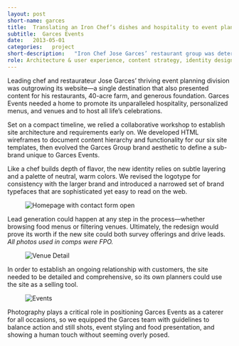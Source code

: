 ```yaml
---
layout: post
short-name: garces
title:  Translating an Iron Chef’s dishes and hospitality to event planning
subtitle:  Garces Events
date:   2013-05-01
categories:   project
short-description:   "Iron Chef Jose Garces’ restaurant group was determined to focus more attention on its event planning division. Garces Events needed a refreshed aesthetic and user experience that would increase inquiries, appeal to both planners and social customers, and cross-sell catering services with restaurant private events."
role: Architecture & user experience, content strategy, identity design, design concept & system
---
```


Leading chef and restaurateur Jose Garces’ thriving event planning division was outgrowing its website—a single destination that also presented content for his restaurants, 40-acre farm, and generous foundation. Garces Events needed a home to promote its unparalleled hospitality, personalized menus, and venues and to host all life’s celebrations.

Set on a compact timeline, we relied a collaborative workshop to establish site architecture and requirements early on. We developed HTML wireframes to document content hierarchy and functionality for our six site templates, then evolved the Garces Group brand aesthetic to define a sub-brand unique to Garces Events.

Like a chef builds depth of flavor, the new identity relies on subtle layering and a palette of neutral, warm colors. We revised the logotype for consistency with the larger brand and introduced a narrowed set of brand typefaces that are sophisticated yet easy to read on the web.

<div class="fig-with-cap">
  <figure class="scrollable full-width-image"><img src="../../../../a/img/garces-1.jpg" alt="Homepage with contact form open"></figure>
  <figcaption class="caption">Lead generation could happen at any step in the process—whether browsing food menus or filtering venues. Ultimately, the redesign would prove its worth if the new site could both survey offerings and drive leads. <em>All photos used in comps were FPO.</em></figcaption>
</div>

<div class="fig-with-cap">
  <figure class="scrollable full-width-image"><img src="../../../../a/img/garces-2.jpg" alt="Venue Detail"></figure>
  <figcaption class="caption">In order to establish an ongoing relationship with customers, the site needed to be detailed and comprehensive, so its own planners could use the site as a selling tool.</figcaption>
</div>

<div class="fig-with-cap">
  <figure class="scrollable full-width-image"><img src="../../../../a/img/garces-3.jpg" alt="Events"></figure>
  <figcaption class="caption">Photography plays a critical role in positioning Garces Events as a caterer for all occasions, so we equipped the Garces team with guidelines to balance action and still shots, event styling and food presentation, and showing a human touch without seeming overly posed.</figcaption>
</div>

